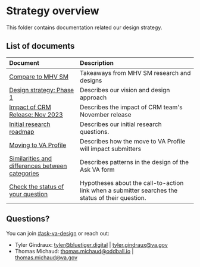 # Strategy overview

This folder contains documentation related our design strategy.

## List of documents

|Document|Description|
|:--|:--|
|[Compare to MHV SM](https://github.com/department-of-veterans-affairs/va.gov-team/blob/master/products/ask-va/design/Strategy/Compare%20Ask%20VA%20to%20MHV%20SM.md)|Takeaways from MHV SM research and designs|
|[Design strategy: Phase 1](https://github.com/department-of-veterans-affairs/va.gov-team/blob/master/products/ask-va/design/Strategy/Design%20strategy%20-%20Phase%201.md)|Describes our vision and design approach|
|[Impact of CRM Release: Nov 2023](https://github.com/department-of-veterans-affairs/va.gov-team/blob/master/products/ask-va/design/Strategy/Impact%20of%20CRM%20Release%20-%20Nov%202023.md)|Describes the impact of CRM team's November release|
|[Initial research roadmap](https://github.com/department-of-veterans-affairs/va.gov-team/blob/master/products/ask-va/design/Strategy/Initial%20research%20roadmap.md)|Describes our initial research questions.|
|[Moving to VA Profile](https://github.com/department-of-veterans-affairs/va.gov-team/blob/master/products/ask-va/design/Strategy/Moving%20to%20VA%20Profile.md)|Describes how the move to VA Profile will impact submitters|
|[Similarities and differences between categories](https://github.com/department-of-veterans-affairs/va.gov-team/blob/master/products/ask-va/design/Strategy/Similarities%20and%20differences%20between%20categories.md)|Describes patterns in the design of the Ask VA form|
|[Check the status of your question](https://github.com/department-of-veterans-affairs/va.gov-team/blob/master/products/ask-va/design/Strategy/Check%20the%20status%20of%20your%20question.md)|Hypotheses about the call-to-action link when a submitter searches the status of their question.|

## Questions?

You can join [#ask-va-design](https://dsva.slack.com/archives/C06QUGXJD8R) or reach out:
- Tyler Gindraux: tyler@bluetiger.digital | tyler.gindraux@va.gov
- Thomas Michaud: thomas.michaud@oddball.io | thomas.michaud@va.gov
